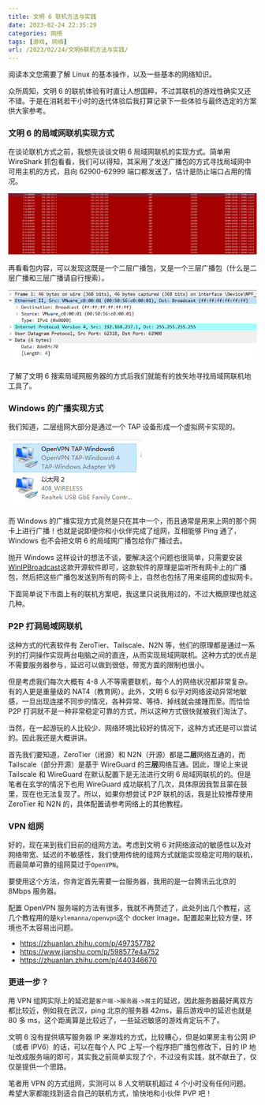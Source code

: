 ```yaml
---
title: 文明 6 联机方法与实践
date: 2023-02-24 22:35:29
categories: 网络
tags: [游戏, 网络]
url: /2023/02/24/文明6联机方法与实践/
---
```


阅读本文您需要了解 Linux 的基本操作，以及一些基本的网络知识。

众所周知，文明 6 的联机体验有时直让人想国粹，不过其联机的游戏性确实又还不错。于是在消耗若干小时的迭代体验后我打算记录下一些体验与最终选定的方案供大家参考。

<!-- more -->

### 文明 6 的局域网联机实现方式

在谈论联机方式之前，我想先谈谈文明 6 局域网联机的实现方式。简单用 WireShark 抓包看看，我们可以得知，其采用了发送广播包的方式寻找局域网中可用主机的方式，且向 62900-62999 端口都发送了，估计是防止端口占用的情况。

![](文明6联机方法与实践/image-20230224230226877.png)

再看看包内容，可以发现这既是一个二层广播包，又是一个三层广播包（什么是二层广播和三层广播请自行搜索）。

![](文明6联机方法与实践/image-20230224230345448.png)

了解了文明 6 搜索局域网服务器的方式后我们就能有的放矢地寻找局域网联机地工具了。

### Windows 的广播实现方式

我们知道，二层组网大部分是通过一个 TAP 设备形成一个虚拟网卡实现的。

![](文明6联机方法与实践/image-20230224231348772.png)

而 Windows 的广播实现方式竟然是只在其中一个，而且通常是用来上网的那个网卡上进行广播！也就是说即便你和小伙伴完成了组网，互相能够 Ping 通了，Windows 也不会把文明 6 的局域网广播包给你广播过去。

抛开 Windows 这样设计的想法不谈，要解决这个问题也很简单，只需要安装[WinIPBroadcast](https://github.com/dechamps/WinIPBroadcast)这款开源软件即可，这款软件的原理是监听所有网卡上的广播包，然后把这些广播包发送到所有的网卡上，自然也包括了用来组网的虚拟网卡。

下面简单说下市面上有的联机方案吧，我这里只说我用过的，不过大概原理也就这几种。

### P2P 打洞局域网联机
这种方式的代表软件有 ZeroTier、Tailscale、N2N 等，他们的原理都是通过一系列的打洞操作实现两台电脑之间的直连，从而实现局域网联机。这种方式的优点是不需要服务器参与，延迟可以做到很低，带宽方面的限制也很小。

但是考虑我们每次大概有 4-8 人不等需要联机，每个人的网络状况都非常复杂。有的人更是重量级的 NAT4（教育网）。此外，文明 6 似乎对网络波动异常地敏感，一旦出现连接不同步的情况，各种异常、等待、掉线就会接踵而至。而恰恰 P2P 打洞就不是一种非常稳定可靠的方式，所以这种方式很快就被我们淘汰了。

当然，在一起游玩的人比较少、网络环境比较好的情况下，这种方式还是可以尝试的。因此我还是大概讲讲。

首先我们要知道，ZeroTier（闭源）和 N2N（开源）都是**二层**网络互通的，而 Tailscale（部分开源）是基于 WireGuard 的**三层**网络互通。因此，理论上来说 Tailscale 和 WireGuard 在默认配置下是无法进行文明 6 局域网联机的的。但是笔者在玄学的情况下也用 WireGuard 成功联机了几次，具体原因我暂且蒙在鼓里，现在也无法复现了。所以，如果你想尝试 P2P 联机的话，我是比较推荐使用 ZeroTier 和 N2N 的，具体配置请参考网络上的其他教程。

### VPN 组网

好的，现在来到我们目前的组网方法。考虑到文明 6 对网络波动的敏感性以及对网络带宽、延迟的不敏感性，我们使用传统的组网方式就能实现稳定可用的联机，而最简单可靠的组网莫过于`OpenVPN`。

要使用这个方法，你肯定首先需要一台服务器，我用的是一台腾讯云北京的 8Mbps 服务器。

配置 OpenVPN 服务端的方法有很多，我就不再赘述了，此处列出几个教程，这几个教程用的是`kylemanna/openvpn`这个 docker image，配置起来比较方便，环境也不太容易出问题。

- https://zhuanlan.zhihu.com/p/497357782
- https://www.jianshu.com/p/598577e4a752
- https://zhuanlan.zhihu.com/p/440346670

### 更进一步？

用 VPN 组网实际上的延迟是`客户端->服务器->房主`的延迟，因此服务器最好离双方都比较近，例如我在武汉，ping 北京的服务器 42ms，最后游戏中的延迟也就是 80 多 ms，这个距离算是比较远了，一些延迟敏感的游戏肯定玩不了。

文明 6 没有提供填写服务器 IP 来游戏的方式，比较糟心，但是如果房主有公网 IP（或者 IPV6）的话，可以在每个人 PC 上写一个程序把广播包修改下，目的 IP 地址改成服务端的即可，其实我之前简单实现了个，不过没有实践，就不献丑了，仅仅是提供一个思路。



笔者用 VPN 的方式组网，实测可以 8 人文明联机超过 4 个小时没有任何问题。希望大家都能找到适合自己的联机方式，愉快地和小伙伴 PVP 吧！
